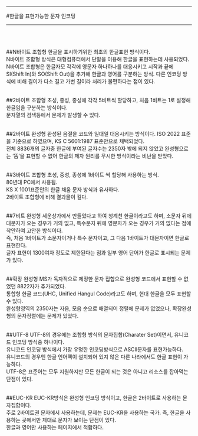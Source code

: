 ___
#한글을 표현가능한 문자 인코딩
___

<br/><br/>

##N바이트 조합형
한글을 표시하기위한 최초의 한글표현 방식이다. <br/>
N바이트 조합형 방식은 대형컴퓨터에서 단말을 이용해 한글을 표현하는데 사용되었다.<br/>
N바이트 조합형은 한글자모 각각에 영문자 하나하나를 대응시키고 시작과 끝에 SI(Shift In)와 SO(Shift Out)을 추가해 한글과 영어를 구분하는 방식. 다른 인코딩 방식에 비해 길이가 다소 길고 가변 길이라 처리가 불편하다는 점이 있다.<br/><br/>


##2바이트 조합형
초성, 중성, 종성에 각각 5비트씩 할당하고, 처음 1비트는 1로 설정해 한글임을 구분하는 방식이다.<br/>
문자열의 검색등에서 문제가 발생할 수 있다.<br/><br/>

##2바이트 완성형
완성된 음절을 코드와 일대일 대응시키는 방식이다. ISO 2022 표준을 기준으로 하였으며, KS C 5601:1987 표준안으로 채택되었다.<br/>
전체 8836개의 글자중 한글에 부여된 글자수는 2350자 밖에 되지 않았고 완성형으로는 ‘똠’을 표현할 수 없어 한글의 제자 원리를 무시한 방식이라는 비난을 받았다.<br/><br/>


##3바이트 조합형
초성, 중성, 종성에 1바이트 씩 할당해 사용하는 방식.<br/>
80년대 PC에서 사용됨.<br/>
KS X 1001표준안의 한글 채움 문자 방식과 유사하다.<br/>
2바이트 조합형에 비해 결과물이 길다.<br/><br/>


##7비트 완성형
세운상가에서 만들었다고 하여 청계천 한글이라고도 하며, 소문자 뒤에 대문자가 오는 경우가 거의 없고, 특수문자 뒤에 영문자가 오는 경우가 거의 없다는 점에 착안하여 고안한 방식이다.<br/>
즉, 처음 1바이트가 소문자이거나 특수 문자이고, 그 다음 1바이트가 대문자이면 한글로 표현한다.<br/>
글자 표현이 1300여자 정도로 제한된다는 점과 일부 영어 단어가 한글로 표시되는 문제가 있다.<br/><br/>


##확장 완성형
MS가 독자적으로 제정한 문자 집합으로 완성형 코드에서 표현할 수 없었던 8822자가 추가되었다.<br/>
통합형 한글 코드(UHC, Unified Hangul Code)라고도 하며, 현대 한글을 모두 표현할 수 있다.<br/>
완성형영역의 2350자는 자음, 모음 순으로 배열되어 정렬에 문제가 없었으나, 확장완성형의 문자정렬에는 문제가 있었다.<br/><br/>

##UTF-8
UTF-8의 경우에는 조합형 방식의 문자집합(Charater Set)이면서, 유니코드 인코딩 방식중 하나이다.<br/>
유니코드 인코딩 방식에서 가장 유명한 인코딩방식으로 ASCII문자를 표현가능하다.<br/>
유니코드의 경우엔 한글 언어팩이 설치되어 있지 않은 다른 나라에서도 한글 표현이 가능하다.<br/>
UTF-8은 표준어는 모두 지원하지만 모든 한글이 되는 것은 아니고 리소스를 잡아먹는 단점이 있다.<br/><br/>

##EUC-KR
EUC-KR방식은 완성형 인코딩 방식이고, 한글은 2바이트로 사용하는 문자집합이다.<br/>
주로 2바이트권 문자에서 사용하는데, 문제는 EUC-KR을 사용하는 국가. 즉, 한글을 사용하는 곳에서만 제대로 문자가 보이는 단점이 있다.<br/>
한글과 영어만 사용하는 페이지에서 적합하다.<br/><br/>




